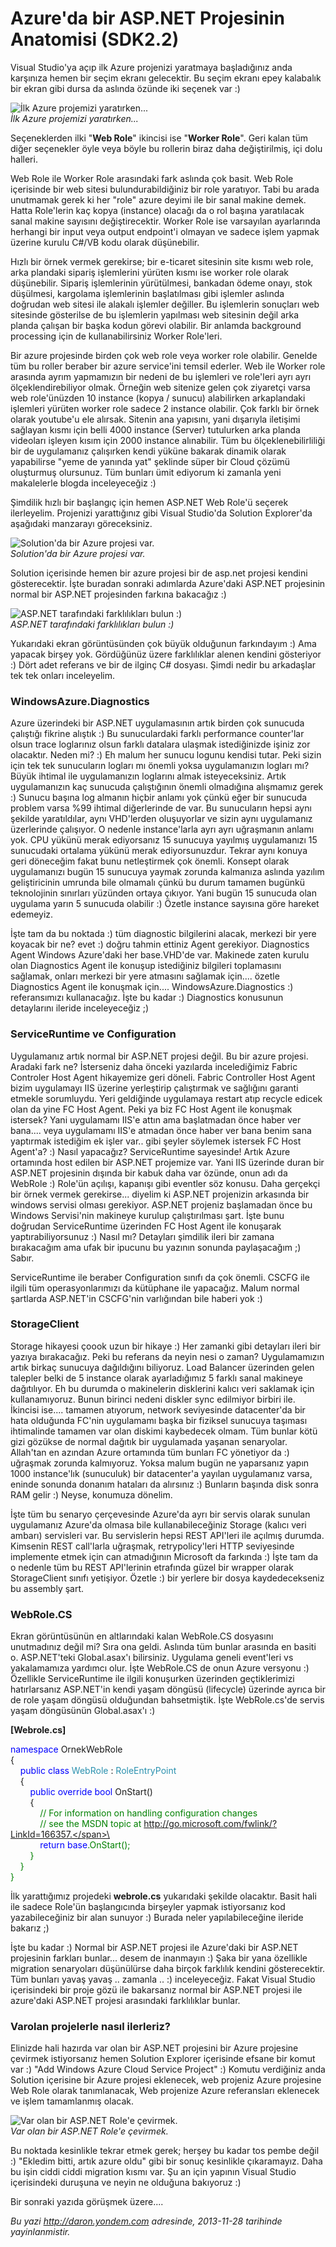 # Azure'da bir ASP.NET Projesinin Anatomisi (SDK2.2) 

Visual Studio'ya açıp ilk Azure projenizi yaratmaya başladığınız anda
karşınıza hemen bir seçim ekranı gelecektir. Bu seçim ekranı epey
kalabalık bir ekran gibi dursa da aslında özünde iki seçenek var :)

![İlk Azure projemizi
yaratırken...](../media/Azure_da_bir_ASP_NET_Projesinin_Anatomisi_SDK2_2/ilkproje.jpg)\
*İlk Azure projemizi yaratırken...*

Seçeneklerden ilki "**Web Role**" ikincisi ise "**Worker Role**". Geri
kalan tüm diğer seçenekler öyle veya böyle bu rollerin biraz daha
değiştirilmiş, içi dolu halleri.

Web Role ile Worker Role arasındaki fark aslında çok basit. Web Role
içerisinde bir web sitesi bulundurabildiğiniz bir role yaratıyor. Tabi
bu arada unutmamak gerek ki her "role" azure deyimi ile bir sanal makine
demek. Hatta Role'lerin kaç kopya (instance) olacağı da o rol başına
yaratılacak sanal makine sayısını değiştirecektir. Worker Role ise
varsayılan ayarlarında herhangi bir input veya output endpoint'i olmayan
ve sadece işlem yapmak üzerine kurulu C\#/VB kodu olarak düşünebilir.

Hızlı bir örnek vermek gerekirse; bir e-ticaret sitesinin site kısmı web
role, arka plandaki sipariş işlemlerini yürüten kısmı ise worker role
olarak düşünebilir. Sipariş işlemlerinin yürütülmesi, bankadan ödeme
onayı, stok düşülmesi, kargolama işlemlerinin başlatılması gibi işlemler
aslında doğrudan web sitesi ile alakalı işlemler değiller. Bu işlemlerin
sonuçları web sitesinde gösterilse de bu işlemlerin yapılması web
sitesinin değil arka planda çalışan bir başka kodun görevi olabilir. Bir
anlamda background processing için de kullanabilirsiniz Worker
Role'leri.

Bir azure projesinde birden çok web role veya worker role olabilir.
Genelde tüm bu roller beraber bir azure service'ini temsil ederler. Web
ile Worker role arasında ayrım yapmamızın bir nedeni de bu işlemleri ve
role'leri ayrı ayrı ölçeklendirebiliyor olmak. Örneğin web sitenize
gelen çok ziyaretçi varsa web role'ünüzden 10 instance (kopya / sunucu)
alabilirken arkaplandaki işlemleri yürüten worker role sadece 2 instance
olabilir. Çok farklı bir örnek olarak youtube'u ele alırsak. Sitenin ana
yapısını, yani dışarıyla iletişimi sağlayan kısmı için belli 4000
instance (Server) tutulurken arka planda videoları işleyen kısım için
2000 instance alınabilir. Tüm bu ölçeklenebilirliliği bir de uygulamanız
çalışırken kendi yüküne bakarak dinamik olarak yapabilirse "yeme de
yanında yat" şeklinde süper bir Cloud çözümü oluşturmuş olursunuz. Tüm
bunları ümit ediyorum ki zamanla yeni makalelerle blogda inceleyeceğiz
:)

Şimdilik hızlı bir başlangıç için hemen ASP.NET Web Role'ü seçerek
ilerleyelim. Projenizi yarattığınız gibi Visual Studio'da Solution
Explorer'da aşağıdaki manzarayı göreceksiniz.

![Solution'da bir Azure projesi
var.](../media/Azure_da_bir_ASP_NET_Projesinin_Anatomisi_SDK2_2/ilkproje_2.png)\
*Solution'da bir Azure projesi var.*

Solution içerisinde hemen bir azure projesi bir de asp.net projesi
kendini gösterecektir. İşte buradan sonraki adımlarda Azure'daki ASP.NET
projesinin normal bir ASP.NET projesinden farkına bakacağız :)

![ASP.NET tarafındaki farklılıkları bulun
:)](../media/Azure_da_bir_ASP_NET_Projesinin_Anatomisi_SDK2_2/ilkproje_3.png)\
*ASP.NET tarafındaki farklılıkları bulun :)*

Yukarıdaki ekran görüntüsünden çok büyük olduğunun farkındayım :) Ama
yapacak birşey yok. Gördüğünüz üzere farklılıklar alenen kendini
gösteriyor :) Dört adet referans ve bir de ilginç C\# dosyası. Şimdi
nedir bu arkadaşlar tek tek onları inceleyelim.

### WindowsAzure.Diagnostics  

Azure üzerindeki bir ASP.NET uygulamasının artık birden çok sunucuda
çalıştığı fikrine alıştık :) Bu sunuculardaki farklı performance
counter'lar olsun trace loglarınız olsun farklı datalara ulaşmak
istediğinizde işiniz zor olacaktır. Neden mi? :) Eh malum her sunucu
logunu kendisi tutar. Peki sizin için tek tek sunucuların logları mı
önemli yoksa uygulamanızın logları mı? Büyük ihtimal ile uygulamanızın
loglarını almak isteyeceksiniz. Artık uygulamanızın kaç sunucuda
çalıştığının önemli olmadığına alışmamız gerek :) Sunucu başına log
almanın hiçbir anlamı yok çünkü eğer bir sunucuda problem varsa %99
ihtimal diğerlerinde de var. Bu sunucuların hepsi aynı şekilde
yaratıldılar, aynı VHD'lerden oluşuyorlar ve sizin aynı uygulamanız
üzerlerinde çalışıyor. O nedenle instance'larla ayrı ayrı uğraşmanın
anlamı yok. CPU yükünü merak ediyorsanız 15 sunucuya yayılmış
uygulamanızı 15 sunucudaki ortalama yükünü merak ediyorsunuzdur. Tekrar
aynı konuya geri döneceğim fakat bunu netleştirmek çok önemli. Konsept
olarak uygulamanızı bugün 15 sunucuya yaymak zorunda kalmanıza aslında
yazılım geliştiricinin umrunda bile olmamalı çünkü bu durum tamamen
bugünkü teknolojinin sınırları yüzünden ortaya çıkıyor. Yani bugün 15
sunucuda olan uygulama yarın 5 sunucuda olabilir :) Özetle instance
sayısına göre hareket edemeyiz.

İşte tam da bu noktada :) tüm diagnostic bilgilerini alacak, merkezi bir
yere koyacak bir ne? evet :) doğru tahmin ettiniz Agent gerekiyor.
Diagnostics Agent Windows Azure'daki her base.VHD'de var. Makinede zaten
kurulu olan Diagnostics Agent ile konuşup istediğiniz bilgileri
toplamasını sağlamak, onları merkezi bir yere atmasını sağlamak için....
özetle Diagnostics Agent ile konuşmak için.... WindowsAzure.Diagnostics
:) referansımızı kullanacağız. İşte bu kadar :) Diagnostics konusunun
detaylarını ileride inceleyeceğiz ;)

### ServiceRuntime ve Configuration  

Uygulamanız artık normal bir ASP.NET projesi değil. Bu bir azure
projesi. Aradaki fark ne? İsterseniz daha önceki yazılarda incelediğimiz
Fabric Controler Host Agent hikayemize geri döneli. Fabric Controller
Host Agent bizim uygulamayı IIS üzerine yerleştirip çalıştırmak ve
sağlığını garanti etmekle sorumluydu. Yeri geldiğinde uygulamaya restart
atıp recycle edicek olan da yine FC Host Agent. Peki ya biz FC Host
Agent ile konuşmak istersek? Yani uygulamamı IIS'e attın ama başlatmadan
önce haber ver bana.... veya uygulamamı IIS'e atmadan önce haber ver
bana benim sana yaptırmak istediğim ek işler var.. gibi şeyler söylemek
istersek FC Host Agent'a? :) Nasıl yapacağız? ServiceRuntime sayesinde!
Artık Azure ortamında host edilen bir ASP.NET projemize var. Yani IIS
üzerinde duran bir ASP.NET projesinin dışında bir kabuk daha var özünde,
onun adı da WebRole :) Role'ün açılışı, kapanışı gibi eventler söz
konusu. Daha gerçekçi bir örnek vermek gerekirse... diyelim ki ASP.NET
projenizin arkasında bir windows servisi olması gerekiyor. ASP.NET
projeniz başlamadan önce bu Windows Servisi'nin makineye kurulup
çalıştırılması şart. İşte bunu doğrudan ServiceRuntime üzerinden FC Host
Agent ile konuşarak yaptırabiliyorsunuz :) Nasıl mı? Detayları şimdilik
ileri bir zamana bırakacağım ama ufak bir ipucunu bu yazının sonunda
paylaşacağım ;) Sabır.

ServiceRuntime ile beraber Configuration sınıfı da çok önemli. CSCFG ile
ilgili tüm operasyonlarımızı da kütüphane ile yapacağız. Malum normal
şartlarda ASP.NET'in CSCFG'nin varlığından bile haberi yok :)

### StorageClient  

Storage hikayesi çoook uzun bir hikaye :) Her zamanki gibi detayları
ileri bir yazıya bırakacağız. Peki bu referans da neyin nesi o zaman?
Uygulamamızın artık birkaç sunucuya dağıldığını biliyoruz. Load Balancer
üzerinden gelen talepler belki de 5 instance olarak ayarladığımız 5
farklı sanal makineye dağıtılıyor. Eh bu durumda o makinelerin
disklerini kalıcı veri saklamak için kullanamıyoruz. Bunun birinci
nedeni diskler sync edilmiyor birbiri ile. İkincisi ise.... tamamen
atıyorum, network seviyesinde datacenter'da bir hata olduğunda FC'nin
uygulamamı başka bir fiziksel sunucuya taşıması ihtimalinde tamamen var
olan diskimi kaybedecek olmam. Tüm bunlar kötü gizi gözükse de normal
dağıtık bir uygulamada yaşanan senaryolar. Allah'tan en azından Azure
ortamında tüm bunları FC yönetiyor da :) uğraşmak zorunda kalmıyoruz.
Yoksa malum bugün ne yaparsanız yapın 1000 instance'lık (sunuculuk) bir
datacenter'a yayılan uygulamanız varsa, eninde sonunda donanım hataları
da alırsınız :) Bunların başında disk sonra RAM gelir :) Neyse, konumuza
dönelim.

İşte tüm bu senaryo çerçevesinde Azure'da ayrı bir servis olarak sunulan
uygulamanız Azure'da olmasa bile kullanabileceğiniz Storage (kalıcı veri
ambarı) servisleri var. Bu servislerin hepsi REST API'leri ile açılmış
durumda. Kimsenin REST call'larla uğraşmak, retrypolicy'leri HTTP
seviyesinde implemente etmek için can atmadığının Microsoft da farkında
:) İşte tam da o nedenle tüm bu REST API'lerinin etrafında güzel bir
wrapper olarak StorageClient sınıfı yetişiyor. Özetle :) bir yerlere bir
dosya kaydedecekseniz bu assembly şart.

### WebRole.CS  

Ekran görüntüsünün en altlarındaki kalan WebRole.CS dosyasını
unutmadınız değil mi? Sıra ona geldi. Aslında tüm bunlar arasında en
basiti o. ASP.NET'teki Global.asax'ı bilirsiniz. Uygulama geneli
event'leri vs yakalamamıza yardımcı olur. İşte WebRole.CS de onun Azure
versyonu :) Özellikle ServiceRuntime ile ilgili konuşurken üzerinden
geçtiklerimizi hatırlarsanız ASP.NET'in kendi yaşam döngüsü (lifecycle)
üzerinde ayrıca bir de role yaşam döngüsü olduğundan bahsetmiştik. İşte
WebRole.cs'de servis yaşam döngüsünün Global.asax'ı :)

**[Webrole.cs]**

<span style="color:blue;">namespace</span> OrnekWebRole\
{\
    <span style="color:blue;">public</span> <span
style="color:blue;">class</span> <span
style="color:#2b91af;">WebRole</span> : <span
style="color:#2b91af;">RoleEntryPoint</span>\
    {\
        <span style="color:blue;">public</span> <span
style="color:blue;">override</span> <span
style="color:blue;">bool</span> OnStart()\
        {\
            <span
style="color:green;">// For information on handling configuration changes</span>\
            <span
style="color:green;">// see the MSDN topic at http://go.microsoft.com/fwlink/?LinkId=166357.</span>\
\
            <span style="color:blue;">return</span> <span
style="color:blue;">base</span>.OnStart();\
        }\
    }\
}

İlk yarattığımız projedeki **webrole.cs** yukarıdaki şekilde olacaktır.
Basit hali ile sadece Role'ün başlangıcında birşeyler yapmak
istiyorsanız kod yazabileceğiniz bir alan sunuyor :) Burada neler
yapılabileceğine ileride bakarız ;)

İşte bu kadar :) Normal bir ASP.NET projesi ile Azure'daki bir ASP.NET
projesinin farkları bunlar... desem de inanmayın :) Şaka bir yana
özellikle migration senaryoları düşünülürse daha birçok farklılık
kendini gösterecektir. Tüm bunları yavaş yavaş .. zamanla .. :)
inceleyeceğiz. Fakat Visual Studio içerisindeki bir proje gözü ile
bakarsanız normal bir ASP.NET projesi ile azure'daki ASP.NET projesi
arasındaki farklılıklar bunlar.

### Varolan projelerle nasıl ilerleriz?  

Elinizde hali hazırda var olan bir ASP.NET projesini bir Azure projesine
çevirmek istiyorsanız hemen Solution Explorer içerisinde efsane bir
komut var :) "Add Windows Azure Cloud Service Project" :) Komutu
verdiğiniz anda Solution içerisine bir Azure projesi eklenecek, web
projeniz Azure projesine Web Role olarak tanımlanacak, Web projenize
Azure referansları eklenecek ve işlem tamamlanmış olacak.

![Var olan bir ASP.NET Role'e
çevirmek.](../media/Azure_da_bir_ASP_NET_Projesinin_Anatomisi_SDK2_2/ilkproje_4.png)\
*Var olan bir ASP.NET Role'e çevirmek.*

Bu noktada kesinlikle tekrar etmek gerek; herşey bu kadar tos pembe
değil :) "Ekledim bitti, artık azure oldu" gibi bir sonuç kesinlikle
çıkaramayız. Daha bu işin ciddi ciddi migration kısmı var. Şu an için
yapının Visual Studio içerisindeki duruşuna ve neyin ne olduğuna
bakıyoruz :)

Bir sonraki yazıda görüşmek üzere....


*Bu yazi http://daron.yondem.com adresinde, 2013-11-28 tarihinde yayinlanmistir.*
